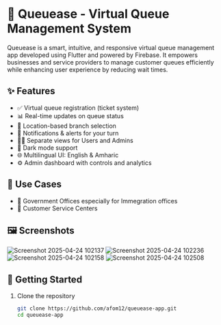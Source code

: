 # 📲 Queuease - Virtual Queue Management System

Queuease is a smart, intuitive, and responsive virtual queue management app developed using Flutter and powered by Firebase. It empowers businesses and service providers to manage customer queues efficiently while enhancing user experience by reducing wait times.

## ✨ Features

- ✅ Virtual queue registration (ticket system)
- 📊 Real-time updates on queue status
- 📍 Location-based branch selection
- 🔔 Notifications & alerts for your turn
- 🧑‍💼 Separate views for Users and Admins
- 🌙 Dark mode support
- 🌐 Multilingual UI: English & Amharic
- ⚙️ Admin dashboard with controls and analytics







## 💼 Use Cases

- 🏢 Government Offices especially for  Immegration offices
- 🧾 Customer Service Centers

## 🖼 Screenshots

![Screenshot 2025-04-24 102137](https://github.com/user-attachments/assets/939eaf2e-c90e-4c0c-a3f7-c00c56355353)
![Screenshot 2025-04-24 102236](https://github.com/user-attachments/assets/e9930b09-4e20-4291-9165-828a5b14f09b)
![Screenshot 2025-04-24 102158](https://github.com/user-attachments/assets/6f406786-80fd-484b-9362-fcbbf3ab6506)
![Screenshot 2025-04-24 102508](https://github.com/user-attachments/assets/5520468d-f7fd-4b83-a6bd-2f2d6fa2b1e2)



## 🚀 Getting Started

1. Clone the repository

   ```bash
   git clone https://github.com/afom12/queuease-app.git
   cd queuease-app
